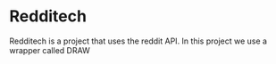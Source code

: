 # Redditech

Redditech is a project that uses the reddit API. In this project we use a wrapper called DRAW

